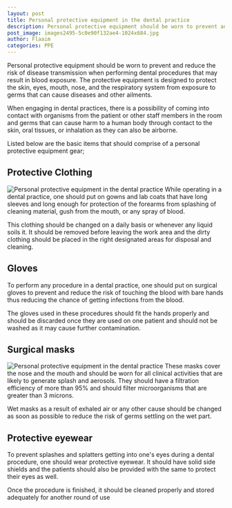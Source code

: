```yaml
---
layout: post
title: Personal protective equipment in the dental practice
description: Personal protective equipment should be worn to prevent and reduce the risk of disease transmission when performing dental procedures that may result in blood exposure.
post_image: images2495-5c0e90f132ae4-1024x684.jpg
author: Flaaim
categories: PPE
---
```


Personal protective equipment should be worn to prevent and reduce the risk of disease transmission when performing dental procedures that may result in blood exposure. The protective equipment is designed to protect the skin, eyes, mouth, nose, and the respiratory system from exposure to germs that can cause diseases and other ailments.

When engaging in dental practices, there is a possibility of coming into contact with organisms from the patient or other staff members in the room and germs that can cause harm to a human body through contact to the skin, oral tissues, or inhalation as they can also be airborne.

Listed below are the basic items that should comprise of a personal protective equipment gear;

## Protective Clothing
![Personal protective equipment in the dental practice](https://safetyworkblog.com/assets/images2495-5c0e90f132ae4-1024x684.jpg)
While operating in a dental practice, one should put on gowns and lab coats that have long sleeves and long enough for protection of the forearms from splashing of cleaning material, gush from the mouth, or any spray of blood.

This clothing should be changed on a daily basis or whenever any liquid soils it. It should be removed before leaving the work area and the dirty clothing should be placed in the right designated areas for disposal and cleaning.

## Gloves 

To perform any procedure in a dental practice, one should put on surgical gloves to prevent and reduce the risk of touching the blood with bare hands thus reducing the chance of getting infections from the blood.

The gloves used in these procedures should fit the hands properly and should be discarded once they are used on one patient and should not be washed as it may cause further contamination.

## Surgical masks
![Personal protective equipment in the dental practice](https://safetyworkblog.com/assets/dentist.jpg)
These masks cover the nose and the mouth and should be worn for all clinical activities that are likely to generate splash and aerosols. They should have a filtration efficiency of more than 95% and should filter microorganisms that are greater than 3 microns.


Wet masks as a result of exhaled air or any other cause should be changed as soon as possible to reduce the risk of germs settling on the wet part.


## Protective eyewear

To prevent splashes and splatters getting into one's eyes during a dental procedure, one should wear protective eyewear. It should have solid side shields and the patients should also be provided with the same to protect their eyes as well.

Once the procedure is finished, it should be cleaned properly and stored adequately for another round of use
